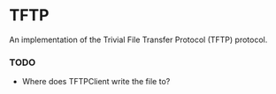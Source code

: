 # TFTP
An implementation of the Trivial File Transfer Protocol (TFTP) protocol.

### TODO
* Where does TFTPClient write the file to?